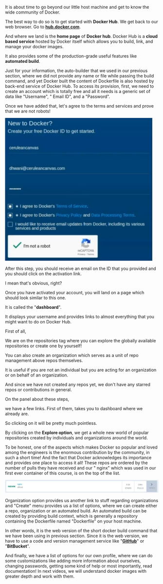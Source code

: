 It is about time to go beyond our little host machine and get to know the wide community of Docker.

The best way to do so is to get started with **Docker Hub**. We get back to our web browser. Go to [**hub.docker.com**](hub.docker.com).

And where we land is the **home page** of **Docker hub**. Docker Hub is a **cloud based service** hosted by Docker itself which allows you to build, link, and manage your docker images.

It also provides some of the production-grade useful features like **automated build**.

Just for your information, the auto-builder that we used in our previous section, where we did not provide any name or file while passing the build command, and yet Docker built the content of Dockerfile is also hosted by back-end service of Docker Hub. To access its provision, first, we need to create an account which is totally free and all it needs is a generic set of data like "Username", " Email ID", and a "Password".

Once we have added that, let's agree to the terms and services and prove that we are not robots!

![](2024-02-04-14-53-27.png)

After this step, you should receive an email on the ID that you provided and you should click on the activation link.

I mean that's obvious, right?

Once you have activated your account, you will land on a page which should look similar to this one.

It is called the "**dashboard**".

It displays your username and provides links to almost everything that you might want to do on Docker Hub.

First of all,

We are on the repositories tag where you can explore the globally available repositories or create one by yourself!

You can also create an organization which serves as a unit of repo management above repos themselves.

It is useful if you are not an individual but you are acting for an organization or on behalf of an organization.

And since we have not created any repos yet, we don't have any starred repos or contributions in general.

On the panel about these steps,

we have a few links. First of them, takes you to dashboard where we already are.

So clicking on it will be pretty much pointless.

By clicking on the **Explore option**, we get a whole new world of popular repositories created by individuals and organizations around the world.

To be honest, one of the aspects which makes Docker so popular and loved among the engineers is the enormous contribution by the community, in such a short time! And the fact that Docker acknowledges its importance and provides one place to access it all! These repos are ordered by the number of pulls they have received and our " nginx" which was used in our first ever container of this course, is on the top of the list.

![](2024-02-04-14-56-18.png)

Organization option provides us another link to stuff regarding organizations and "Create" menu provides us a list of options, where we can create either a repo, organization or an automated build. An automated build can be created by providing build context, which is generally a repository containing the Dockerfile named "Dockerfile" on your host machine.

In other words, it is the web version of the short docker build command that we have been using in previous section. Since it is the web version, we have to use a code and version management service like "**[GitHub](https://github.com/)**" or "**BitBucket**".

And finally, we have a list of options for our own profile, where we can do some customizations like adding more information about ourselves, changing passwords, getting some kind of help or most importantly, read documentation! In next videos, we will understand docker images with greater depth and work with them.